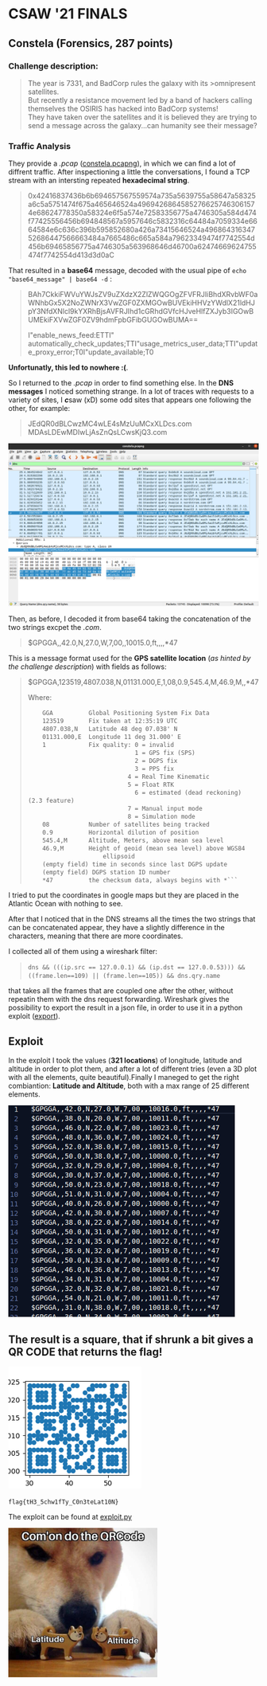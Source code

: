 # **CSAW '21 FINALS**
## **Constela (Forensics, 287 points)**
### **Challenge description:**

>The year is 7331, and BadCorp rules the galaxy with its >omnipresent satellites.   
But recently a resistance movement led by a band of hackers calling themselves the OSIRIS has hacked into BadCorp systems!   
They have taken over the satellites and it is believed they are trying to send a message across the galaxy...can humanity see their message?

### **Traffic Analysis**

They provide a *.pcap* ([constela.pcapng](constela.pcapng)), in which we can find a lot of diffrent traffic. After inspectioning a little the conversations, I found a TCP stream with an intersting repeated **hexadecimal string**.

>0x42416837436b6b694657567559574a735a5639755a58647a58325a6c5a5751474f675a465646524a49694268645852766257463061574e68624778350a58324e6f5a574e72583356775a4746305a584d474f77425556456b694848567a5957646c5832316c64484a7059334e6664584e6c636c396b595852680a426a73415646524a49686431634752686447566663484a7665486c665a584a79623349474f7742554d456b69465856775a4746305a563968646d46700a62474669624755474f7742554d413d3d0aC

That resulted in a **base64** message, decoded with the usual pipe of `echo "base64_message" | base64 -d` :

>BAh7CkkiFWVuYWJsZV9uZXdzX2ZlZWQGOgZFVFRJIiBhdXRvbWF0aWNhbGx5X2NoZWNrX3VwZGF0ZXMGOwBUVEkiHHVzYWdlX21ldHJpY3NfdXNlcl9kYXRhBjsAVFRJIhd1cGRhdGVfcHJveHlfZXJyb3IGOwBUMEkiFXVwZGF0ZV9hdmFpbGFibGUGOwBUMA==
>
>I"enable_news_feed:ETTI" automatically_check_updates;TTI"usage_metrics_user_data;TTI"update_proxy_error;T0I"update_available;T0

**Unfortunatly, this led to nowhere :(**.

So I returned to the *.pcap* in order to find something else. In the **DNS messages** I noticed something strange. In a lot of traces with requests to a  variety of sites, I ***c***saw (xD) some odd sites that appears one following the other, for example:

> JEdQR0dBLCwzMC4wLE4sMzUuMCxXLDcs.com  
MDAsLDEwMDIwLjAsZnQsLCwsKjQ3.com

![DNS Traffic example](pcap-dns.png)


Then, as before, I decoded it from base64 taking the concatenation of the two strings excpet the *.com*.

>$GPGGA,,42.0,N,27.0,W,7,00,,10015.0,ft,,,,*47

This is a message format used for the **GPS satellite location** (*as hinted by the challenge description*) with fields as follows:

>$GPGGA,123519,4807.038,N,01131.000,E,1,08,0.9,545.4,M,46.9,M,,*47
>
>Where:
>```
>     GGA          Global Positioning System Fix Data
>     123519       Fix taken at 12:35:19 UTC
>     4807.038,N   Latitude 48 deg 07.038' N
>     01131.000,E  Longitude 11 deg 31.000' E
>     1            Fix quality: 0 = invalid
>                               1 = GPS fix (SPS)
>                               2 = DGPS fix
>                               3 = PPS fix
>			                  4 = Real Time Kinematic
>			                  5 = Float RTK
>                               6 = estimated (dead reckoning) (2.3 feature)
>			                  7 = Manual input mode
>			                  8 = Simulation mode
>     08           Number of satellites being tracked
>     0.9          Horizontal dilution of position
>     545.4,M      Altitude, Meters, above mean sea level
>     46.9,M       Height of geoid (mean sea level) above WGS84
>                      ellipsoid
>     (empty field) time in seconds since last DGPS update
>     (empty field) DGPS station ID number
>     *47          the checksum data, always begins with *```

I tried to put the coordinates in google maps but they are placed in the Atlantic Ocean with nothing to see.

After that I noticed that in the DNS streams all the times the two strings that can be concatenated appear, they have a slightly difference in the characters, meaning that there are more coordinates.

I collected all of them using a wireshark filter:

> `dns && (((ip.src == 127.0.0.1) && (ip.dst == 127.0.0.53))) && ((frame.len==109) || (frame.len==105)) && dns.qry.name `

that takes all the frames that are coupled one after the other, without repeatin them with the dns request forwarding. Wireshark gives the possibility to export the result in a json file, in order to use it in a python exploit ([export](values.json)).

## **Exploit**

In the exploit I took the values (**321 locations**) of longitude, latitude and altitude in order to plot them, and after a lot of different tries (even a 3D plot with all the elements, quite beautiful).Finally I maneged to get the right combiantion: **Latitude and Altitude**, both with a max range of 25 different elements.

![GPGGA extracted from json](gpgga.png)

## The result is a square, that if shrunk a bit gives a **QR CODE** that returns the flag!

![QR code](qr-code.png)

`flag{tH3_5chw1fTy_C0n3teLat10N}`

The exploit can be found at [exploit.py](exploit.py)

<img src="meme2.jpg" alt="meme" width="300"/>

